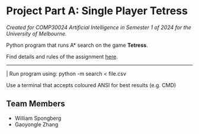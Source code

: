 # Project Part A: Single Player Tetress

*Created for COMP30024 Artificial Intelligence in Semester 1 of 2024 for the University of Melbourne.*

Python program that runs A* search on the game **Tetress**.

Find details and rules of the assignment [here](/AI_2024_Project_PartA.pdf).

---

| Run program using: python -m search < file.csv

Use a terminal that accepts coloured ANSI for best results (e.g. CMD)

## Team Members

- William Spongberg
- Gaoyongle Zhang

